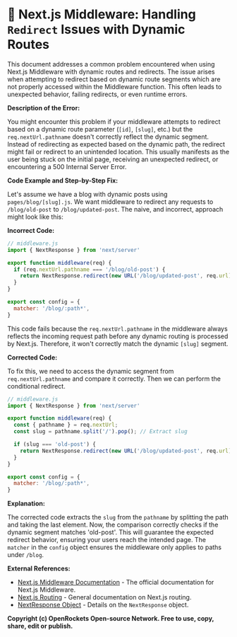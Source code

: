 # 🐞 Next.js Middleware: Handling `Redirect` Issues with Dynamic Routes


This document addresses a common problem encountered when using Next.js Middleware with dynamic routes and redirects.  The issue arises when attempting to redirect based on dynamic route segments which are not properly accessed within the Middleware function.  This often leads to unexpected behavior, failing redirects, or even runtime errors.

**Description of the Error:**

You might encounter this problem if your middleware attempts to redirect based on a dynamic route parameter (`[id]`, `[slug]`, etc.) but the `req.nextUrl.pathname` doesn't correctly reflect the dynamic segment.  Instead of redirecting as expected based on the dynamic path, the redirect might fail or redirect to an unintended location.  This usually manifests as the user being stuck on the initial page, receiving an unexpected redirect, or encountering a 500 Internal Server Error.


**Code Example and Step-by-Step Fix:**

Let's assume we have a blog with dynamic posts using `pages/blog/[slug].js`. We want middleware to redirect any requests to `/blog/old-post` to `/blog/updated-post`.  The naive, and incorrect, approach might look like this:


**Incorrect Code:**

```javascript
// middleware.js
import { NextResponse } from 'next/server'

export function middleware(req) {
  if (req.nextUrl.pathname === '/blog/old-post') {
    return NextResponse.redirect(new URL('/blog/updated-post', req.url))
  }
}

export const config = {
  matcher: '/blog/:path*',
}
```

This code fails because the `req.nextUrl.pathname` in the middleware always reflects the incoming request path before any dynamic routing is processed by Next.js.  Therefore, it won't correctly match the dynamic `[slug]` segment.


**Corrected Code:**

To fix this, we need to access the dynamic segment from `req.nextUrl.pathname` and compare it correctly.  Then we can perform the conditional redirect.


```javascript
// middleware.js
import { NextResponse } from 'next/server'

export function middleware(req) {
  const { pathname } = req.nextUrl;
  const slug = pathname.split('/').pop(); // Extract slug

  if (slug === 'old-post') {
    return NextResponse.redirect(new URL('/blog/updated-post', req.url))
  }
}

export const config = {
  matcher: '/blog/:path*',
}
```


**Explanation:**

The corrected code extracts the `slug` from the `pathname` by splitting the path and taking the last element. Now, the comparison correctly checks if the dynamic segment matches 'old-post'. This will guarantee the expected redirect behavior, ensuring your users reach the intended page.  The `matcher` in the `config` object ensures the middleware only applies to paths under `/blog`.


**External References:**

* [Next.js Middleware Documentation](https://nextjs.org/docs/app/building-your-application/routing/middleware) -  The official documentation for Next.js Middleware.
* [Next.js Routing](https://nextjs.org/docs/routing) - General documentation on Next.js routing.
* [NextResponse Object](https://nextjs.org/docs/api-reference/next/server#nextresponse) -  Details on the `NextResponse` object.

**Copyright (c) OpenRockets Open-source Network. Free to use, copy, share, edit or publish.**

